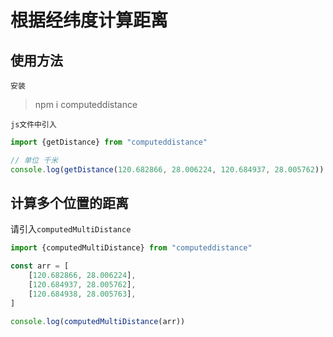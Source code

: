 # 根据经纬度计算距离
## 使用方法
`安装`
> npm i computeddistance 

`js文件中引入`
```js
import {getDistance} from "computeddistance"

// 单位 千米
console.log(getDistance(120.682866, 28.006224, 120.684937, 28.005762))
```

## 计算多个位置的距离
请引入`computedMultiDistance`
```js
import {computedMultiDistance} from "computeddistance"

const arr = [
    [120.682866, 28.006224],
    [120.684937, 28.005762],
    [120.684938, 28.005763],
]

console.log(computedMultiDistance(arr))
```
